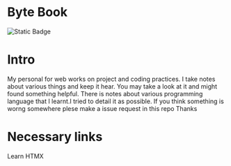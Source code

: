 # Byte Book
![Static Badge](https://img.shields.io/badge/Status-ongoing-green?style=plastic)
# Intro
My personal for web works on project and coding practices. I take notes about various things and keep it hear. You may take a look at it and might found something helpful.
There is notes about various programming language that I learnt.I tried to detail it as possible. If you think something is worng somewhere plese make a issue request in this repo
Thanks


# Necessary links
<a herf="https://htmx.org/docs/#introduction" target="_blank">Learn HTMX</a>